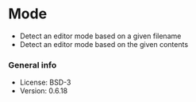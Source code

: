 # Mode

* Detect an editor mode based on a given filename
* Detect an editor mode based on the given contents

### General info

* License: BSD-3
* Version: 0.6.18
